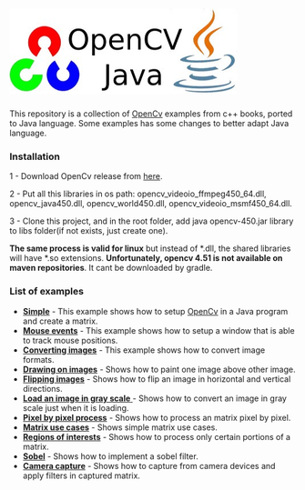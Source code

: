 # <img src="images\opencvjava.jpeg" style="zoom:100%;" />
This repository is a collection of [OpenCv](https://opencv.org/) examples from c++ books, ported to Java language. Some examples has some changes to better adapt Java language.

### Installation

1 - Download OpenCv release from [here](https://opencv.org/releases/).

2 - Put all this libraries in os path: opencv_videoio_ffmpeg450_64.dll, opencv_java450.dll, opencv_world450.dll, opencv_videoio_msmf450_64.dll.

3 - Clone this project, and in the root folder, add java opencv-450.jar library to libs folder(if not exists, just create one).

**The same process is valid for linux** but instead of *.dll, the shared libraries will have *.so extensions. **Unfortunately, opencv 4.51 is not available on maven repositories**. It cant be downloaded by gradle.

### List of examples

* [**Simple**](src/main/java/org/gardona/training/Simple.java) - This example shows how to setup [OpenCv](https://opencv.org/) in a Java program and create a matrix.
* [**Mouse events**](src/main/java/org/gardona/training/MouseEvents.java) - This example shows how to setup a window that is able to track mouse positions.
* [**Converting images**](src/main/java/org/gardona/training/ConvertingImages.java) - This example shows how to convert image formats.
* [**Drawing on images**](src/main/java/org/gardona/training/DrawingOnImages.java) - Shows how to paint one image above other image.
* [**Flipping images**](src/main/java/org/gardona/training/FlipingImages.java) - Shows how to flip an image in horizontal and vertical directions.
* [**Load an image in gray scale** ](src/main/java/org/gardona/training/LoadGrayImage.java)- Shows how to convert an image in gray scale just when it is loading.
* [**Pixel by pixel process**](src/main/java/org/gardona/training/MatrixPixelProcess.java) - Shows how to process an matrix pixel by pixel.
* [**Matrix use cases**](src/main/java/org/gardona/training/MatrixUseCases.java) - Shows simple matrix use cases.
* [**Regions of interests**](src/main/java/org/gardona/training/RegionsOfInterest.java) - Shows how to process only certain portions of a matrix.
* [**Sobel**](src/main/java/org/gardona/training/Sobel.java) - Shows how to implement a sobel filter.
* [**Camera capture**](src/main/org/gardona/training/CameraCapture.java) - Shows how to capture from camera devices and apply filters in captured matrix.

